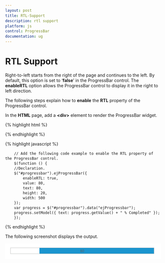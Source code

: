 ```yaml
---
layout: post
title: RTL-Support
description: rtl support
platform: js
control: ProgressBar
documentation: ug
---
```


# RTL Support

Right-to-left starts from the right of the page and continues to the left. By default, this option is set to ‘**false**’ in the ProgressBar control. The **enableRTL** option allows the ProgressBar control to display it in the right to left direction.

The following steps explain how to **enable** the **RTL** property of the ProgressBar control.

In the **HTML** page, add a **&lt;div&gt;** element to render the ProgressBar widget.

{% highlight html %}

<div class="control">
   <div id="progressbar"></div>
</div>

{% endhighlight %}

{% highlight javascript %}

        
        // Add the following code example to enable the RTL property of the ProgressBar control.        
        $(function () {
        //Declaration.
        $("#progressbar").ejProgressBar({
            enableRTL: true,
            value: 80,
            text: 80,
            height: 20,
            width: 500
        });
        var progress = $("#progressbar").data("ejProgressbar");
        progress.setModel({ text: progress.getValue() + " % Completed" });
        });

{% endhighlight %}


The following screenshot displays the output.

![](/js/ProgressBar/RTL-Support_images/RTL-Support_img1.png) 























